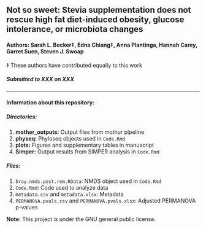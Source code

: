 ## Not so sweet: Stevia supplementation does not rescue high fat diet-induced obesity, glucose intolerance, or microbiota changes
  
#### **Authors:** Sarah L. Becker‡, Edna Chiang‡, Anna Plantinga, Hannah Carey, Garret Suen, Steven J.  Swoap
  
‡ These authors have contributed equally to this work
  
##### Submitted to XXX on XXX
  
**********

#### Information about this repository:  
  
##### **Directories:**
1. **mother_outputs:** Output files from mothur pipeline
2. **physeq:** Phyloseq objects used in `Code.Rmd`
3. **plots:** Figures and supplementary tables in manuscript
4. **Simper:** Output results from SIMPER analysis in `Code.Rmd`

##### **Files:**
1. `bray.nmds.post.rem.RData`: NMDS object used in `Code.Rmd`
2. `Code.Rmd`: Code used to analyze data
3. `metadata.csv` and `metadata.xlsx`: Metadata
4. `PERMANOVA.pvals.csv` and `PERMANOVA.pvals.xlsx`: Adjusted PERMANOVA p-values

**Note:**  This project is under the GNU general public license.

